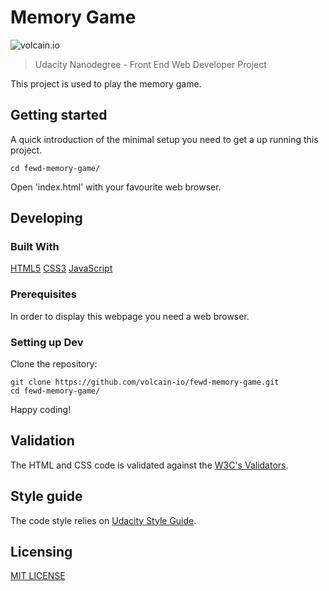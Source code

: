 # Memory Game

![volcain.io](https://avatars1.githubusercontent.com/u/1916665?v=4&s=400)

> Udacity Nanodegree - Front End Web Developer Project

This project is used to play the memory game.

## Getting started

A quick introduction of the minimal setup you need to get a up running this project.

```shell
cd fewd-memory-game/
```

Open 'index.html' with your favourite web browser.

## Developing

### Built With

[HTML5](https://www.w3.org/TR/html5/)
[CSS3](https://www.w3.org/Style/CSS/)
[JavaScript](https://developer.mozilla.org/en-US/docs/Web/JavaScript)

### Prerequisites

In order to display this webpage you need a web browser.

### Setting up Dev

Clone the repository:

```shell
git clone https://github.com/volcain-io/fewd-memory-game.git
cd fewd-memory-game/
```

Happy coding!

## Validation

The HTML and CSS code is validated against the [W3C's Validators](http://validator.w3.org/).

## Style guide

The code style relies on [Udacity Style Guide](https://udacity.github.io/frontend-nanodegree-styleguide/).

## Licensing

[MIT LICENSE](LICENSE)
